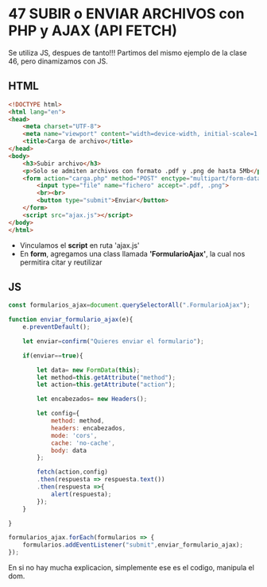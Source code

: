 # 47 SUBIR o ENVIAR ARCHIVOS con PHP y AJAX (API FETCH)
Se utiliza JS, despues de tanto!!!
Partimos del mismo ejemplo de la clase 46, pero dinamizamos con JS.

## HTML
```html
<!DOCTYPE html>
<html lang="en">
<head>
    <meta charset="UTF-8">
    <meta name="viewport" content="width=device-width, initial-scale=1.0">
    <title>Carga de archivo</title>
</head>
<body>
    <h3>Subir archivo</h3>
    <p>Solo se admiten archivos con formato .pdf y .png de hasta 5Mb</p>
    <form action="carga.php" method="POST" enctype="multipart/form-data" class="FormularioAjax">
        <input type="file" name="fichero" accept=".pdf, .png">
        <br><br>
        <button type="submit">Enviar</button>
    </form>
    <script src="ajax.js"></script>
</body>
</html>
```


- Vinculamos el **script** en ruta 'ajax.js'
- En **form**, agregamos una class llamada **'FormularioAjax'**, la cual nos permitira citar y reutilizar


## JS
```javascript
const formularios_ajax=document.querySelectorAll(".FormularioAjax");

function enviar_formulario_ajax(e){
    e.preventDefault();

    let enviar=confirm("Quieres enviar el formulario");

    if(enviar==true){

        let data= new FormData(this);
        let method=this.getAttribute("method");
        let action=this.getAttribute("action");

        let encabezados= new Headers();

        let config={
            method: method,
            headers: encabezados,
            mode: 'cors',
            cache: 'no-cache',
            body: data
        };

        fetch(action,config)
        .then(respuesta => respuesta.text())
        .then(respuesta =>{ 
            alert(respuesta); 
        });
    }

}

formularios_ajax.forEach(formularios => {
    formularios.addEventListener("submit",enviar_formulario_ajax);
});
```
En si no hay mucha explicacion, simplemente ese es el codigo, manipula el dom.
